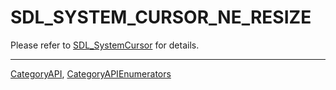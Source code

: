 # SDL_SYSTEM_CURSOR_NE_RESIZE

Please refer to [SDL_SystemCursor](SDL_SystemCursor) for details.

----
[CategoryAPI](CategoryAPI), [CategoryAPIEnumerators](CategoryAPIEnumerators)

